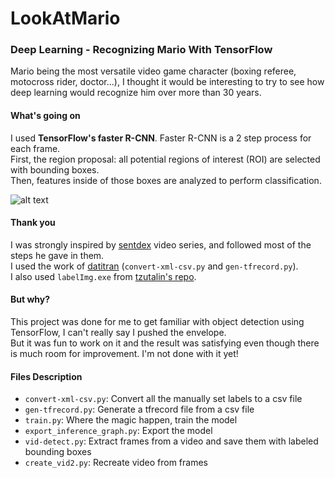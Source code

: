# LookAtMario

### Deep Learning - Recognizing Mario With TensorFlow

Mario being the most versatile video game character (boxing referee, motocross rider, doctor...), I thought it would be interesting to try to see how deep learning would recognize him over more than 30 years. 

#### What's going on

I used **TensorFlow's faster R-CNN**. Faster R-CNN is a 2 step process for each frame.  
First, the region proposal: all potential regions of interest (ROI) are selected with bounding boxes.  
Then, features inside of those boxes are analyzed to perform classification. 

![alt text](https://media.giphy.com/media/xVuUupHd4cfOZe4Vyu/giphy.gif)

#### Thank you

I was strongly inspired by [sentdex](https://www.youtube.com/playlist?list=PLQVvvaa0QuDcNK5GeCQnxYnSSaar2tpku) video series, and followed most of the steps he gave in them.  
I used the work of [datitran](https://github.com/datitran/raccoon_dataset) (`convert-xml-csv.py` and `gen-tfrecord.py`).  
I also used `labelImg.exe` from [tzutalin's repo](https://github.com/tzutalin/labelImg).

#### But why?

This project was done for me to get familiar with object detection using TensorFlow, I can't really say I pushed the envelope.  
But it was fun to work on it and the result was satisfying even though there is much room for improvement. I'm not done with it yet! 

#### Files Description

- `convert-xml-csv.py`: Convert all the manually set labels to a csv file
- `gen-tfrecord.py`: Generate a tfrecord file from a csv file
- `train.py`: Where the magic happen, train the model
- `export_inference_graph.py`: Export the model
- `vid-detect.py`: Extract frames from a video and save them with labeled bounding boxes
- `create_vid2.py`: Recreate video from frames
